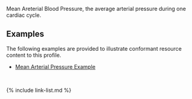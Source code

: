 Mean Areterial Blood Pressure, the average arterial pressure during one cardiac cycle.

## Examples ##

The following examples are provided to illustrate conformant resource content to this profile.

- [Mean Arterial Pressure Example](Observation-meanArterialPressure-example.html)

<br>

{% include link-list.md %}